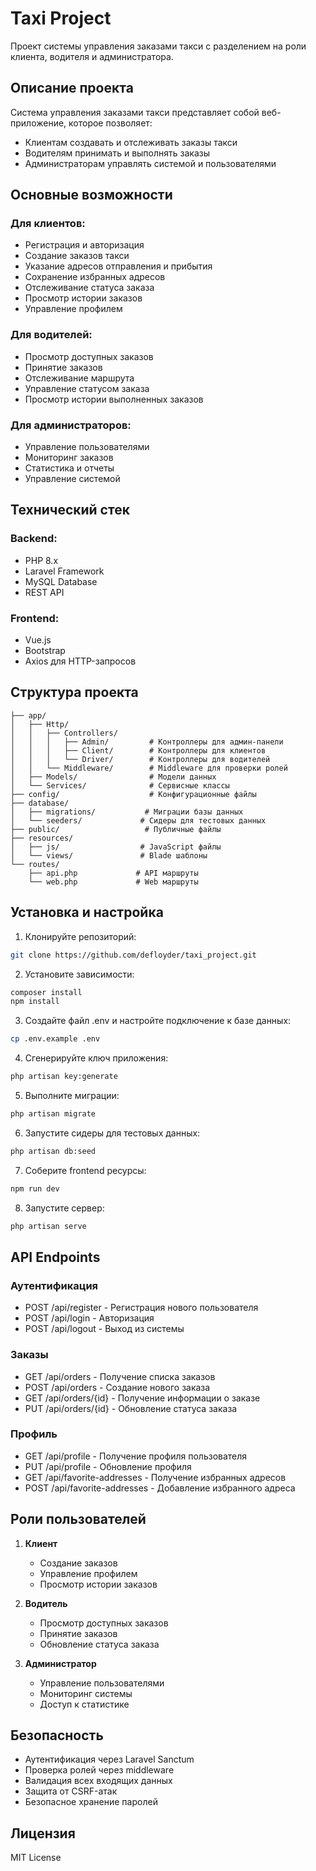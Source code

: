 # Taxi Project

Проект системы управления заказами такси с разделением на роли клиента, водителя и администратора.

## Описание проекта

Система управления заказами такси представляет собой веб-приложение, которое позволяет:
- Клиентам создавать и отслеживать заказы такси
- Водителям принимать и выполнять заказы
- Администраторам управлять системой и пользователями

## Основные возможности

### Для клиентов:
- Регистрация и авторизация
- Создание заказов такси
- Указание адресов отправления и прибытия
- Сохранение избранных адресов
- Отслеживание статуса заказа
- Просмотр истории заказов
- Управление профилем

### Для водителей:
- Просмотр доступных заказов
- Принятие заказов
- Отслеживание маршрута
- Управление статусом заказа
- Просмотр истории выполненных заказов

### Для администраторов:
- Управление пользователями
- Мониторинг заказов
- Статистика и отчеты
- Управление системой

## Технический стек

### Backend:
- PHP 8.x
- Laravel Framework
- MySQL Database
- REST API

### Frontend:
- Vue.js
- Bootstrap
- Axios для HTTP-запросов

## Структура проекта

```
├── app/
│   ├── Http/
│   │   ├── Controllers/
│   │   │   ├── Admin/         # Контроллеры для админ-панели
│   │   │   ├── Client/        # Контроллеры для клиентов
│   │   │   └── Driver/        # Контроллеры для водителей
│   │   └── Middleware/        # Middleware для проверки ролей
│   ├── Models/                # Модели данных
│   └── Services/              # Сервисные классы
├── config/                    # Конфигурационные файлы
├── database/
│   ├── migrations/           # Миграции базы данных
│   └── seeders/             # Сидеры для тестовых данных
├── public/                   # Публичные файлы
├── resources/
│   ├── js/                  # JavaScript файлы
│   └── views/               # Blade шаблоны
└── routes/
    ├── api.php             # API маршруты
    └── web.php             # Web маршруты
```

## Установка и настройка

1. Клонируйте репозиторий:
```bash
git clone https://github.com/defloyder/taxi_project.git
```

2. Установите зависимости:
```bash
composer install
npm install
```

3. Создайте файл .env и настройте подключение к базе данных:
```bash
cp .env.example .env
```

4. Сгенерируйте ключ приложения:
```bash
php artisan key:generate
```

5. Выполните миграции:
```bash
php artisan migrate
```

6. Запустите сидеры для тестовых данных:
```bash
php artisan db:seed
```

7. Соберите frontend ресурсы:
```bash
npm run dev
```

8. Запустите сервер:
```bash
php artisan serve
```

## API Endpoints

### Аутентификация
- POST /api/register - Регистрация нового пользователя
- POST /api/login - Авторизация
- POST /api/logout - Выход из системы

### Заказы
- GET /api/orders - Получение списка заказов
- POST /api/orders - Создание нового заказа
- GET /api/orders/{id} - Получение информации о заказе
- PUT /api/orders/{id} - Обновление статуса заказа

### Профиль
- GET /api/profile - Получение профиля пользователя
- PUT /api/profile - Обновление профиля
- GET /api/favorite-addresses - Получение избранных адресов
- POST /api/favorite-addresses - Добавление избранного адреса

## Роли пользователей

1. **Клиент**
   - Создание заказов
   - Управление профилем
   - Просмотр истории заказов

2. **Водитель**
   - Просмотр доступных заказов
   - Принятие заказов
   - Обновление статуса заказа

3. **Администратор**
   - Управление пользователями
   - Мониторинг системы
   - Доступ к статистике

## Безопасность

- Аутентификация через Laravel Sanctum
- Проверка ролей через middleware
- Валидация всех входящих данных
- Защита от CSRF-атак
- Безопасное хранение паролей

## Лицензия

MIT License
